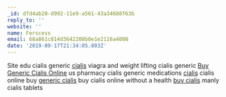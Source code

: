 ```yaml
---
_id: dfd4ab20-d992-11e9-a561-43a34688f63b
reply_to: ''
website: ''
name: Ferscess
email: 68a861c814d3642208b0e1e2116a4008
date: '2019-09-17T21:34:05.803Z'
---
```

Site edu cialis generic <a href="http://bmorelan.com/#">cialis</a> viagra and weight lifting cialis generic <a href="http://ourproperties.com.au/#">Buy Generic Cialis Online</a> us pharmacy cialis generic medications <a href="http://designdot.it/#">cialis</a> cialis online buy <a href="http://highbluewave.com/#">generic cialis</a> buy cialis online without a health <a href="http://airportinfosite.com/#">buy cialis</a> manly cialis tablets

